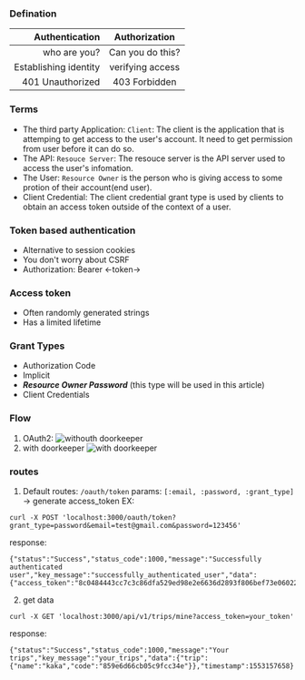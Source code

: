 ### Defination
| Authentication        | Authorization    |
| ---------------------:|:---------------: |
| who are you?          | Can you do this? |
| Establishing identity | verifying access |
| 401 Unauthorized      | 403 Forbidden    |

### Terms
 - The third party Application: `Client`: The client is the application that is attemping to get access to the user's account.
It need to get permission from user before it can do so.
 - The API: `Resouce Server`: The resouce server is the API server used to access the user's infomation.
 - The User: `Resource Owner` is the person who is giving access to some protion of their account(end user).
 - Client Credential: The client credential grant type is used by clients to obtain an access token outside of the context of a user.

### Token based authentication
 - Alternative to session cookies
 - You don't worry about CSRF
 - Authorization: Bearer <-token->
### Access token
 - Often randomly generated strings
 - Has a limited lifetime
### Grant Types
 - Authorization Code
 - Implicit
 - **_Resource Owner Password_** (this type will be used in this article)
 - Client Credentials

### Flow
1. OAuth2:
![](https://assets.digitalocean.com/articles/oauth/abstract_flow.png "withouth doorkeeper")
2. with doorkeeper
![](https://i.imgur.com/zrwbb5j.png "with doorkeeper")

### routes
1. Default routes: `/oauth/token` params: `[:email, :password, :grant_type]`
-> generate access_token
EX:
```
curl -X POST 'localhost:3000/oauth/token?grant_type=password&email=test@gmail.com&password=123456'
```
response:
```
{"status":"Success","status_code":1000,"message":"Successfully authenticated user","key_message":"successfully_authenticated_user","data":{"access_token":"8c0484443cc7c3c86dfa529ed98e2e6636d2893f806bef73e06022056d9cc861","first_login":false},"timestamp":1552966294}

```
2. get data
```
curl -X GET 'localhost:3000/api/v1/trips/mine?access_token=your_token'
```
response:
```
{"status":"Success","status_code":1000,"message":"Your trips","key_message":"your_trips","data":{"trip":{"name":"kaka","code":"859e6d66cb05c9fcc34e"}},"timestamp":1553157658}
```

